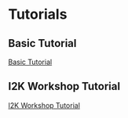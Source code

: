# Tutorials

## Basic Tutorial
 [Basic Tutorial](/basic_tutorial)
## I2K Workshop Tutorial
[I2K Workshop Tutorial](/i2k_tutorial)